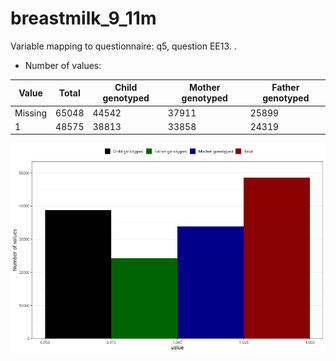 # breastmilk_9_11m
Variable mapping to questionnaire: q5, question EE13.
.
- Number of values:

| Value | Total | Child genotyped | Mother genotyped | Father genotyped |
| ----- | ----- | --------------- | ---------------- | ---------------- |
| Missing | 65048 | 44542 | 37911 | 25899 |
| 1 | 48575 | 38813 | 33858 |24319 |



![](breastmilk_9_11m_n.png)



